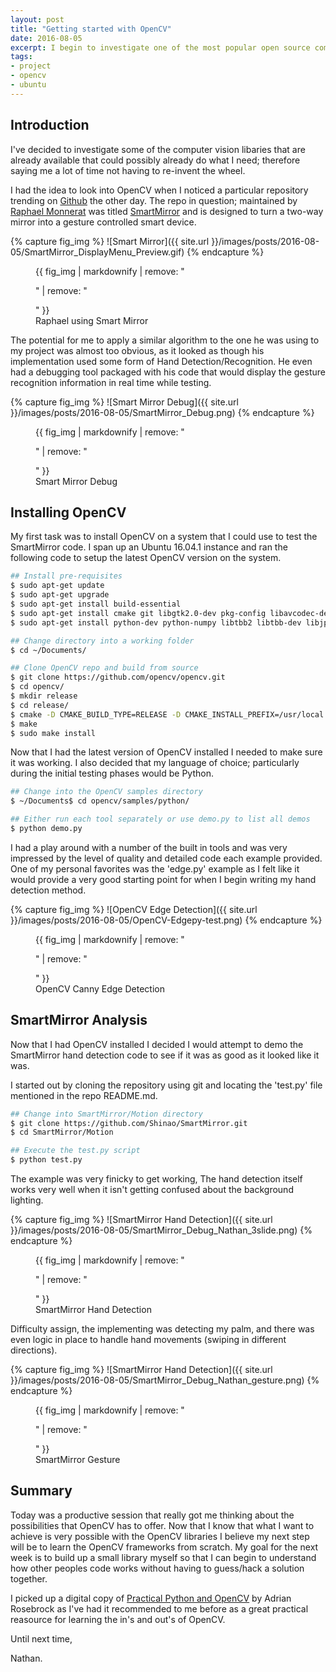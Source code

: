 ```yaml
---
layout: post
title: "Getting started with OpenCV"
date: 2016-08-05
excerpt: I begin to investigate one of the most popular open source computer vision libraies, OpenCV
tags:
- project
- opencv
- ubuntu
---
```


## Introduction

I've decided to investigate some of the computer vision libaries that are already available that could possibly already do what I need; therefore saying me a lot of time not having to re-invent the wheel.

I had the idea to look into OpenCV when I noticed a particular repository trending on [Github](https://github.com/) the other day. The repo in question; maintained by [Raphael Monnerat](https://github.com/Shinao) was titled [SmartMirror](https://github.com/Shinao/SmartMirror) and is designed to turn a two-way mirror into a gesture controlled smart device.

{% capture fig_img %}
![Smart Mirror]({{ site.url }}/images/posts/2016-08-05/SmartMirror_DisplayMenu_Preview.gif)
{% endcapture %}

<figure>
  {{ fig_img | markdownify | remove: "<p>" | remove: "</p>" }}
  <figcaption>Raphael using Smart Mirror</figcaption>
</figure>

The potential for me to apply a similar algorithm to the one he was using to my project was almost too obvious, as it looked as though his implementation used some form of Hand Detection/Recognition. He even had a debugging tool packaged with his code that would display the gesture recognition information in real time while testing.

{% capture fig_img %}
![Smart Mirror Debug]({{ site.url }}/images/posts/2016-08-05/SmartMirror_Debug.png)
{% endcapture %}

<figure>
  {{ fig_img | markdownify | remove: "<p>" | remove: "</p>" }}
  <figcaption>Smart Mirror Debug</figcaption>
</figure>

## Installing OpenCV

My first task was to install OpenCV on a system that I could use to test the SmartMirror code. I span up an Ubuntu 16.04.1 instance and ran the following code to setup the latest OpenCV version on the system.

```bash
## Install pre-requisites
$ sudo apt-get update
$ sudo apt-get upgrade
$ sudo apt-get install build-essential
$ sudo apt-get install cmake git libgtk2.0-dev pkg-config libavcodec-dev libavformat-dev libswscale-dev
$ sudo apt-get install python-dev python-numpy libtbb2 libtbb-dev libjpeg-dev libpng-dev libtiff-dev libjasper-dev libdc1394-22-dev

## Change directory into a working folder
$ cd ~/Documents/

## Clone OpenCV repo and build from source
$ git clone https://github.com/opencv/opencv.git
$ cd opencv/
$ mkdir release
$ cd release/
$ cmake -D CMAKE_BUILD_TYPE=RELEASE -D CMAKE_INSTALL_PREFIX=/usr/local ..
$ make
$ sudo make install
```

Now that I had the latest version of OpenCV installed I needed to make sure it was working. I also decided that my language of choice; particularly during the initial testing phases would be Python.

```bash
## Change into the OpenCV samples directory
$ ~/Documents$ cd opencv/samples/python/

## Either run each tool separately or use demo.py to list all demos
$ python demo.py 
```

I had a play around with a number of the built in tools and was very impressed by the level of quality and detailed code each example provided. One of my personal favorites was the 'edge.py' example as I felt like it would provide a very good starting point for when I begin writing my hand detection method.

{% capture fig_img %}
![OpenCV Edge Detection]({{ site.url }}/images/posts/2016-08-05/OpenCV-Edgepy-test.png)
{% endcapture %}

<figure>
  {{ fig_img | markdownify | remove: "<p>" | remove: "</p>" }}
  <figcaption>OpenCV Canny Edge Detection</figcaption>
</figure>

## SmartMirror Analysis

Now that I had OpenCV installed I decided I would attempt to demo the SmartMirror hand detection code to see if it was as good as it looked like it was.

I started out by cloning the repository using git and locating the 'test.py' file mentioned in the repo README.md.

```bash
## Change into SmartMirror/Motion directory
$ git clone https://github.com/Shinao/SmartMirror.git
$ cd SmartMirror/Motion

## Execute the test.py script
$ python test.py
```

The example was very finicky to get working, The hand detection itself works very well when it isn't getting confused about the background lighting.

{% capture fig_img %}
![SmartMirror Hand Detection]({{ site.url }}/images/posts/2016-08-05/SmartMirror_Debug_Nathan_3slide.png)
{% endcapture %}

<figure>
  {{ fig_img | markdownify | remove: "<p>" | remove: "</p>" }}
  <figcaption>SmartMirror Hand Detection</figcaption>
</figure>

Difficulty assign, the implementing was detecting my palm, and there was even logic in place to handle hand movements (swiping in different directions).

{% capture fig_img %}
![SmartMirror Hand Detection]({{ site.url }}/images/posts/2016-08-05/SmartMirror_Debug_Nathan_gesture.png)
{% endcapture %}

<figure>
  {{ fig_img | markdownify | remove: "<p>" | remove: "</p>" }}
  <figcaption>SmartMirror Gesture</figcaption>
</figure>

## Summary

Today was a productive session that really got me thinking about the possibilities that OpenCV has to offer. Now that I know that what I want to achieve is very possible with the OpenCV libraries I believe my next step will be to learn the OpenCV frameworks from scratch. My goal for the next week is to build up a small library myself so that I can begin to understand how other peoples code works without having to guess/hack a solution together.

I picked up a digital copy of [Practical Python and OpenCV](https://www.pyimagesearch.com/practical-python-opencv/) by Adrian Rosebrock as I've had it recommended to me before as a great practical reasource for learning the in's and out's of OpenCV.

Until next time,

Nathan.